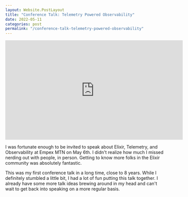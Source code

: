 ```yaml
---
layout: Website.PostLayout
title: "Conference Talk: Telemetry Powered Observability"
date: 2022-05-11
categories: post
permalink: "/conference-talk-telemetry-powered-observability"
---
```


<iframe async=true width="560" height="315" src="https://www.youtube.com/embed/eOD6H8U_0GE?si=tjl6qAyKZScG3G9h" title="YouTube video player" frameborder="0" allow="accelerometer; autoplay; clipboard-write; encrypted-media; gyroscope; picture-in-picture; web-share" referrerpolicy="strict-origin-when-cross-origin" allowfullscreen></iframe>

I was fortunate enough to be invited to speak about Elixir, Telemetry, and Observability at Empex MTN on May 6th. I didn't realize how much I missed nerding out with people, in person. Getting to know more folks in the Elixir community was absolutely fantastic.

This was my first conference talk in a long time, close to 8 years. While I definitely stumbled a little bit, I had a lot of fun putting this talk together. I already have some more talk ideas brewing around in my head and can't wait to get back into speaking on a more regular basis.
